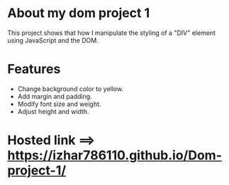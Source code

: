 # About my dom project 1

This project shows that  how I manipulate the styling of a "DIV" element using JavaScript and the DOM.

# Features 
- Change background color to yellow.
- Add margin and padding.
- Modify font size and weight.
- Adjust height and width.
  
# Hosted link ==> https://izhar786110.github.io/Dom-project-1/
